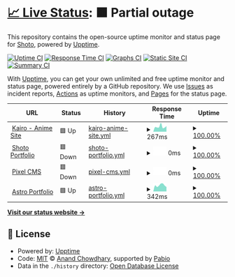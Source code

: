 # [📈 Live Status](https://999shotoo.github.io/uptime): <!--live status--> **🟧 Partial outage**

This repository contains the open-source uptime monitor and status page for [Shoto](https://999shotoo.github.io/uptime), powered by [Upptime](https://github.com/upptime/upptime).

[![Uptime CI](https://github.com/999shotoo/uptime/workflows/Uptime%20CI/badge.svg)](https://github.com/999shotoo/uptime/actions?query=workflow%3A%22Uptime+CI%22)
[![Response Time CI](https://github.com/999shotoo/uptime/workflows/Response%20Time%20CI/badge.svg)](https://github.com/999shotoo/uptime/actions?query=workflow%3A%22Response+Time+CI%22)
[![Graphs CI](https://github.com/999shotoo/uptime/workflows/Graphs%20CI/badge.svg)](https://github.com/999shotoo/uptime/actions?query=workflow%3A%22Graphs+CI%22)
[![Static Site CI](https://github.com/999shotoo/uptime/workflows/Static%20Site%20CI/badge.svg)](https://github.com/999shotoo/uptime/actions?query=workflow%3A%22Static+Site+CI%22)
[![Summary CI](https://github.com/999shotoo/uptime/workflows/Summary%20CI/badge.svg)](https://github.com/999shotoo/uptime/actions?query=workflow%3A%22Summary+CI%22)

With [Upptime](https://upptime.js.org), you can get your own unlimited and free uptime monitor and status page, powered entirely by a GitHub repository. We use [Issues](https://github.com/999shotoo/uptime/issues) as incident reports, [Actions](https://github.com/999shotoo/uptime/actions) as uptime monitors, and [Pages](https://999shotoo.github.io/uptime) for the status page.

<!--start: status pages-->
<!-- This summary is generated by Upptime (https://github.com/upptime/upptime) -->
<!-- Do not edit this manually, your changes will be overwritten -->
<!-- prettier-ignore -->
| URL | Status | History | Response Time | Uptime |
| --- | ------ | ------- | ------------- | ------ |
| <img alt="" src="https://icons.duckduckgo.com/ip3/kairo.giize.com.ico" height="13"> [Kairo - Anime Site](https://kairo.giize.com/) | 🟩 Up | [kairo-anime-site.yml](https://github.com/999shotoo/uptime/commits/HEAD/history/kairo-anime-site.yml) | <details><summary><img alt="Response time graph" src="./graphs/kairo-anime-site/response-time-week.png" height="20"> 267ms</summary><br><a href="https://999shotoo.github.io/uptime/history/kairo-anime-site"><img alt="Response time 254" src="https://img.shields.io/endpoint?url=https%3A%2F%2Fraw.githubusercontent.com%2F999shotoo%2Fuptime%2FHEAD%2Fapi%2Fkairo-anime-site%2Fresponse-time.json"></a><br><a href="https://999shotoo.github.io/uptime/history/kairo-anime-site"><img alt="24-hour response time 331" src="https://img.shields.io/endpoint?url=https%3A%2F%2Fraw.githubusercontent.com%2F999shotoo%2Fuptime%2FHEAD%2Fapi%2Fkairo-anime-site%2Fresponse-time-day.json"></a><br><a href="https://999shotoo.github.io/uptime/history/kairo-anime-site"><img alt="7-day response time 267" src="https://img.shields.io/endpoint?url=https%3A%2F%2Fraw.githubusercontent.com%2F999shotoo%2Fuptime%2FHEAD%2Fapi%2Fkairo-anime-site%2Fresponse-time-week.json"></a><br><a href="https://999shotoo.github.io/uptime/history/kairo-anime-site"><img alt="30-day response time 236" src="https://img.shields.io/endpoint?url=https%3A%2F%2Fraw.githubusercontent.com%2F999shotoo%2Fuptime%2FHEAD%2Fapi%2Fkairo-anime-site%2Fresponse-time-month.json"></a><br><a href="https://999shotoo.github.io/uptime/history/kairo-anime-site"><img alt="1-year response time 254" src="https://img.shields.io/endpoint?url=https%3A%2F%2Fraw.githubusercontent.com%2F999shotoo%2Fuptime%2FHEAD%2Fapi%2Fkairo-anime-site%2Fresponse-time-year.json"></a></details> | <details><summary><a href="https://999shotoo.github.io/uptime/history/kairo-anime-site">100.00%</a></summary><a href="https://999shotoo.github.io/uptime/history/kairo-anime-site"><img alt="All-time uptime 100.00%" src="https://img.shields.io/endpoint?url=https%3A%2F%2Fraw.githubusercontent.com%2F999shotoo%2Fuptime%2FHEAD%2Fapi%2Fkairo-anime-site%2Fuptime.json"></a><br><a href="https://999shotoo.github.io/uptime/history/kairo-anime-site"><img alt="24-hour uptime 100.00%" src="https://img.shields.io/endpoint?url=https%3A%2F%2Fraw.githubusercontent.com%2F999shotoo%2Fuptime%2FHEAD%2Fapi%2Fkairo-anime-site%2Fuptime-day.json"></a><br><a href="https://999shotoo.github.io/uptime/history/kairo-anime-site"><img alt="7-day uptime 100.00%" src="https://img.shields.io/endpoint?url=https%3A%2F%2Fraw.githubusercontent.com%2F999shotoo%2Fuptime%2FHEAD%2Fapi%2Fkairo-anime-site%2Fuptime-week.json"></a><br><a href="https://999shotoo.github.io/uptime/history/kairo-anime-site"><img alt="30-day uptime 100.00%" src="https://img.shields.io/endpoint?url=https%3A%2F%2Fraw.githubusercontent.com%2F999shotoo%2Fuptime%2FHEAD%2Fapi%2Fkairo-anime-site%2Fuptime-month.json"></a><br><a href="https://999shotoo.github.io/uptime/history/kairo-anime-site"><img alt="1-year uptime 100.00%" src="https://img.shields.io/endpoint?url=https%3A%2F%2Fraw.githubusercontent.com%2F999shotoo%2Fuptime%2FHEAD%2Fapi%2Fkairo-anime-site%2Fuptime-year.json"></a></details>
| <img alt="" src="https://icons.duckduckgo.com/ip3/shotoo.tech.ico" height="13"> [Shoto Portfolio](https://shotoo.tech/) | 🟥 Down | [shoto-portfolio.yml](https://github.com/999shotoo/uptime/commits/HEAD/history/shoto-portfolio.yml) | <details><summary><img alt="Response time graph" src="./graphs/shoto-portfolio/response-time-week.png" height="20"> 0ms</summary><br><a href="https://999shotoo.github.io/uptime/history/shoto-portfolio"><img alt="Response time 270" src="https://img.shields.io/endpoint?url=https%3A%2F%2Fraw.githubusercontent.com%2F999shotoo%2Fuptime%2FHEAD%2Fapi%2Fshoto-portfolio%2Fresponse-time.json"></a><br><a href="https://999shotoo.github.io/uptime/history/shoto-portfolio"><img alt="24-hour response time 0" src="https://img.shields.io/endpoint?url=https%3A%2F%2Fraw.githubusercontent.com%2F999shotoo%2Fuptime%2FHEAD%2Fapi%2Fshoto-portfolio%2Fresponse-time-day.json"></a><br><a href="https://999shotoo.github.io/uptime/history/shoto-portfolio"><img alt="7-day response time 0" src="https://img.shields.io/endpoint?url=https%3A%2F%2Fraw.githubusercontent.com%2F999shotoo%2Fuptime%2FHEAD%2Fapi%2Fshoto-portfolio%2Fresponse-time-week.json"></a><br><a href="https://999shotoo.github.io/uptime/history/shoto-portfolio"><img alt="30-day response time 0" src="https://img.shields.io/endpoint?url=https%3A%2F%2Fraw.githubusercontent.com%2F999shotoo%2Fuptime%2FHEAD%2Fapi%2Fshoto-portfolio%2Fresponse-time-month.json"></a><br><a href="https://999shotoo.github.io/uptime/history/shoto-portfolio"><img alt="1-year response time 270" src="https://img.shields.io/endpoint?url=https%3A%2F%2Fraw.githubusercontent.com%2F999shotoo%2Fuptime%2FHEAD%2Fapi%2Fshoto-portfolio%2Fresponse-time-year.json"></a></details> | <details><summary><a href="https://999shotoo.github.io/uptime/history/shoto-portfolio">100.00%</a></summary><a href="https://999shotoo.github.io/uptime/history/shoto-portfolio"><img alt="All-time uptime 90.57%" src="https://img.shields.io/endpoint?url=https%3A%2F%2Fraw.githubusercontent.com%2F999shotoo%2Fuptime%2FHEAD%2Fapi%2Fshoto-portfolio%2Fuptime.json"></a><br><a href="https://999shotoo.github.io/uptime/history/shoto-portfolio"><img alt="24-hour uptime 100.00%" src="https://img.shields.io/endpoint?url=https%3A%2F%2Fraw.githubusercontent.com%2F999shotoo%2Fuptime%2FHEAD%2Fapi%2Fshoto-portfolio%2Fuptime-day.json"></a><br><a href="https://999shotoo.github.io/uptime/history/shoto-portfolio"><img alt="7-day uptime 100.00%" src="https://img.shields.io/endpoint?url=https%3A%2F%2Fraw.githubusercontent.com%2F999shotoo%2Fuptime%2FHEAD%2Fapi%2Fshoto-portfolio%2Fuptime-week.json"></a><br><a href="https://999shotoo.github.io/uptime/history/shoto-portfolio"><img alt="30-day uptime 100.00%" src="https://img.shields.io/endpoint?url=https%3A%2F%2Fraw.githubusercontent.com%2F999shotoo%2Fuptime%2FHEAD%2Fapi%2Fshoto-portfolio%2Fuptime-month.json"></a><br><a href="https://999shotoo.github.io/uptime/history/shoto-portfolio"><img alt="1-year uptime 90.57%" src="https://img.shields.io/endpoint?url=https%3A%2F%2Fraw.githubusercontent.com%2F999shotoo%2Fuptime%2FHEAD%2Fapi%2Fshoto-portfolio%2Fuptime-year.json"></a></details>
| <img alt="" src="https://icons.duckduckgo.com/ip3/cms.shotoo.tech.ico" height="13"> [Pixel CMS](https://cms.shotoo.tech/) | 🟥 Down | [pixel-cms.yml](https://github.com/999shotoo/uptime/commits/HEAD/history/pixel-cms.yml) | <details><summary><img alt="Response time graph" src="./graphs/pixel-cms/response-time-week.png" height="20"> 0ms</summary><br><a href="https://999shotoo.github.io/uptime/history/pixel-cms"><img alt="Response time 1679" src="https://img.shields.io/endpoint?url=https%3A%2F%2Fraw.githubusercontent.com%2F999shotoo%2Fuptime%2FHEAD%2Fapi%2Fpixel-cms%2Fresponse-time.json"></a><br><a href="https://999shotoo.github.io/uptime/history/pixel-cms"><img alt="24-hour response time 0" src="https://img.shields.io/endpoint?url=https%3A%2F%2Fraw.githubusercontent.com%2F999shotoo%2Fuptime%2FHEAD%2Fapi%2Fpixel-cms%2Fresponse-time-day.json"></a><br><a href="https://999shotoo.github.io/uptime/history/pixel-cms"><img alt="7-day response time 0" src="https://img.shields.io/endpoint?url=https%3A%2F%2Fraw.githubusercontent.com%2F999shotoo%2Fuptime%2FHEAD%2Fapi%2Fpixel-cms%2Fresponse-time-week.json"></a><br><a href="https://999shotoo.github.io/uptime/history/pixel-cms"><img alt="30-day response time 0" src="https://img.shields.io/endpoint?url=https%3A%2F%2Fraw.githubusercontent.com%2F999shotoo%2Fuptime%2FHEAD%2Fapi%2Fpixel-cms%2Fresponse-time-month.json"></a><br><a href="https://999shotoo.github.io/uptime/history/pixel-cms"><img alt="1-year response time 1679" src="https://img.shields.io/endpoint?url=https%3A%2F%2Fraw.githubusercontent.com%2F999shotoo%2Fuptime%2FHEAD%2Fapi%2Fpixel-cms%2Fresponse-time-year.json"></a></details> | <details><summary><a href="https://999shotoo.github.io/uptime/history/pixel-cms">100.00%</a></summary><a href="https://999shotoo.github.io/uptime/history/pixel-cms"><img alt="All-time uptime 71.84%" src="https://img.shields.io/endpoint?url=https%3A%2F%2Fraw.githubusercontent.com%2F999shotoo%2Fuptime%2FHEAD%2Fapi%2Fpixel-cms%2Fuptime.json"></a><br><a href="https://999shotoo.github.io/uptime/history/pixel-cms"><img alt="24-hour uptime 100.00%" src="https://img.shields.io/endpoint?url=https%3A%2F%2Fraw.githubusercontent.com%2F999shotoo%2Fuptime%2FHEAD%2Fapi%2Fpixel-cms%2Fuptime-day.json"></a><br><a href="https://999shotoo.github.io/uptime/history/pixel-cms"><img alt="7-day uptime 100.00%" src="https://img.shields.io/endpoint?url=https%3A%2F%2Fraw.githubusercontent.com%2F999shotoo%2Fuptime%2FHEAD%2Fapi%2Fpixel-cms%2Fuptime-week.json"></a><br><a href="https://999shotoo.github.io/uptime/history/pixel-cms"><img alt="30-day uptime 100.00%" src="https://img.shields.io/endpoint?url=https%3A%2F%2Fraw.githubusercontent.com%2F999shotoo%2Fuptime%2FHEAD%2Fapi%2Fpixel-cms%2Fuptime-month.json"></a><br><a href="https://999shotoo.github.io/uptime/history/pixel-cms"><img alt="1-year uptime 71.84%" src="https://img.shields.io/endpoint?url=https%3A%2F%2Fraw.githubusercontent.com%2F999shotoo%2Fuptime%2FHEAD%2Fapi%2Fpixel-cms%2Fuptime-year.json"></a></details>
| <img alt="" src="https://icons.duckduckgo.com/ip3/www.astro-dev.tech.ico" height="13"> [Astro Portfolio](https://www.astro-dev.tech/onlyfans) | 🟩 Up | [astro-portfolio.yml](https://github.com/999shotoo/uptime/commits/HEAD/history/astro-portfolio.yml) | <details><summary><img alt="Response time graph" src="./graphs/astro-portfolio/response-time-week.png" height="20"> 342ms</summary><br><a href="https://999shotoo.github.io/uptime/history/astro-portfolio"><img alt="Response time 440" src="https://img.shields.io/endpoint?url=https%3A%2F%2Fraw.githubusercontent.com%2F999shotoo%2Fuptime%2FHEAD%2Fapi%2Fastro-portfolio%2Fresponse-time.json"></a><br><a href="https://999shotoo.github.io/uptime/history/astro-portfolio"><img alt="24-hour response time 338" src="https://img.shields.io/endpoint?url=https%3A%2F%2Fraw.githubusercontent.com%2F999shotoo%2Fuptime%2FHEAD%2Fapi%2Fastro-portfolio%2Fresponse-time-day.json"></a><br><a href="https://999shotoo.github.io/uptime/history/astro-portfolio"><img alt="7-day response time 342" src="https://img.shields.io/endpoint?url=https%3A%2F%2Fraw.githubusercontent.com%2F999shotoo%2Fuptime%2FHEAD%2Fapi%2Fastro-portfolio%2Fresponse-time-week.json"></a><br><a href="https://999shotoo.github.io/uptime/history/astro-portfolio"><img alt="30-day response time 401" src="https://img.shields.io/endpoint?url=https%3A%2F%2Fraw.githubusercontent.com%2F999shotoo%2Fuptime%2FHEAD%2Fapi%2Fastro-portfolio%2Fresponse-time-month.json"></a><br><a href="https://999shotoo.github.io/uptime/history/astro-portfolio"><img alt="1-year response time 440" src="https://img.shields.io/endpoint?url=https%3A%2F%2Fraw.githubusercontent.com%2F999shotoo%2Fuptime%2FHEAD%2Fapi%2Fastro-portfolio%2Fresponse-time-year.json"></a></details> | <details><summary><a href="https://999shotoo.github.io/uptime/history/astro-portfolio">100.00%</a></summary><a href="https://999shotoo.github.io/uptime/history/astro-portfolio"><img alt="All-time uptime 100.00%" src="https://img.shields.io/endpoint?url=https%3A%2F%2Fraw.githubusercontent.com%2F999shotoo%2Fuptime%2FHEAD%2Fapi%2Fastro-portfolio%2Fuptime.json"></a><br><a href="https://999shotoo.github.io/uptime/history/astro-portfolio"><img alt="24-hour uptime 100.00%" src="https://img.shields.io/endpoint?url=https%3A%2F%2Fraw.githubusercontent.com%2F999shotoo%2Fuptime%2FHEAD%2Fapi%2Fastro-portfolio%2Fuptime-day.json"></a><br><a href="https://999shotoo.github.io/uptime/history/astro-portfolio"><img alt="7-day uptime 100.00%" src="https://img.shields.io/endpoint?url=https%3A%2F%2Fraw.githubusercontent.com%2F999shotoo%2Fuptime%2FHEAD%2Fapi%2Fastro-portfolio%2Fuptime-week.json"></a><br><a href="https://999shotoo.github.io/uptime/history/astro-portfolio"><img alt="30-day uptime 100.00%" src="https://img.shields.io/endpoint?url=https%3A%2F%2Fraw.githubusercontent.com%2F999shotoo%2Fuptime%2FHEAD%2Fapi%2Fastro-portfolio%2Fuptime-month.json"></a><br><a href="https://999shotoo.github.io/uptime/history/astro-portfolio"><img alt="1-year uptime 100.00%" src="https://img.shields.io/endpoint?url=https%3A%2F%2Fraw.githubusercontent.com%2F999shotoo%2Fuptime%2FHEAD%2Fapi%2Fastro-portfolio%2Fuptime-year.json"></a></details>

<!--end: status pages-->

[**Visit our status website →**](https://999shotoo.github.io/uptime)

## 📄 License

- Powered by: [Upptime](https://github.com/upptime/upptime)
- Code: [MIT](./LICENSE) © [Anand Chowdhary](https://anandchowdhary.com), supported by [Pabio](https://pabio.com)
- Data in the `./history` directory: [Open Database License](https://opendatacommons.org/licenses/odbl/1-0/)
